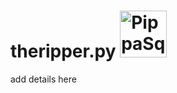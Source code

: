 # theripper.py <img src="https://cdn.discordapp.com/emojis/1099949297077866506.gif" alt="PippaSquib" width="75">
add details here
